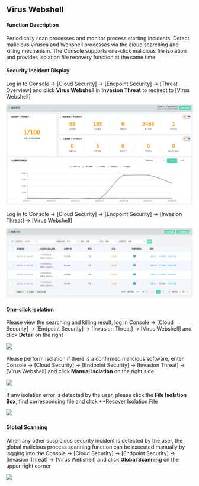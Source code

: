 ## Virus Webshell

#### Function Description

Periodically scan processes and monitor process starting incidents. Detect malicious viruses and Webshell processes via the cloud searching and killing mechanism. The Console supports one-click malicious file isolation and provides isolation file recovery function at the same time.

#### Security Incident Display

Log in to Console -> [Cloud Security] -> [Endpoint Security] -> [Threat Overview] and click **Virus Webshell** in **Invasion Threat** to redirect to [Virus Webshell]

![](../../../../image/Endpoint-Security/cloudvirus4.png)

Log in to Console -> [Cloud Security] -> [Endpoint Security] -> [Invasion Threat] -> [Virus Webshell]

![](../../../../image/Endpoint-Security/cloudvirus1.png)

#### One-click Isolation

Please view the searching and killing result, log in Console -> [Cloud Security] -> [Endpoint Security] -> [Invasion Threat] -> [Virus Webshell] and click **Detail** on the right

![](../../../../image/Endpoint-Securitycloudvirus2.png)

Please perform isolation if there is a confirmed malicious software, enter Console -> [Cloud Security] -> [Endpoint Security] -> [Invasion Threat] -> [Virus Webshell] and click **Manual Isolation** on the right side

![](../../../../image/Endpoint-Securitycloudvirus5.png)

If any isolation error is detected by the user, please click the **File Isolation Box**, find corresponding file and click **Recover Isolation File

![](../../../../image/Endpoint-Securitycloudvirus3.png)


#### Global Scanning

When any other suspicious security incident is detected by the user, the global malicious process scanning function can be executed manually by logging into the Console -> [Cloud Security] -> [Endpoint Security] -> [Invasion Threat] -> [Virus Webshell] and click **Global Scanning** on the upper right corner

![](../../../../image/Endpoint-Securitycloudvirus6.png)
